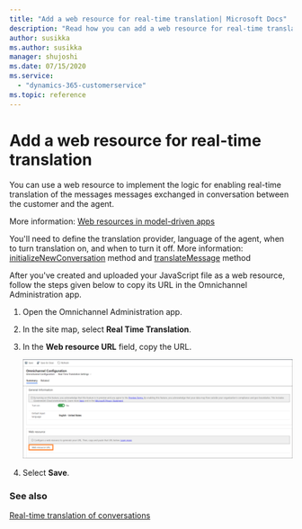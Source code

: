 ```yaml
---
title: "Add a web resource for real-time translation| Microsoft Docs"
description: "Read how you can add a web resource for real-time translation"
author: susikka
ms.author: susikka
manager: shujoshi
ms.date: 07/15/2020
ms.service: 
  - "dynamics-365-customerservice"
ms.topic: reference
---
```

# Add a web resource for real-time translation

You can use a web resource to implement the logic for enabling real-time translation of the messages messages exchanged in conversation between the customer and the agent.

More information: [Web resources in model-driven apps](/powerapps/developer/model-driven-apps/web-resources)

You'll need to define the translation provider, language of the agent, when to turn translation on, and when to turn it off. More information: [initializeNewConversation](../reference/methods/initializeNewConversation.md) method and [translateMessage](../reference/methods/translateMessage.md) method

After you've created and uploaded your JavaScript file as a web resource, follow the steps given below to copy its URL in the Omnichannel Administration app.

1. Open the Omnichannel Administration app.
2. In the site map, select **Real Time Translation**.
3. In the **Web resource URL** field, copy the URL.

   ![Add a web resource](../../media/real-time-translation-web-resource.png "Add a web resource")

4. Select **Save**.

### See also

[Real-time translation of conversations](../../agent/agent-oc/oc-real-time-translation.md)
